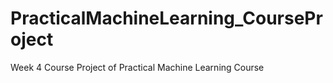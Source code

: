 # PracticalMachineLearning_CourseProject
Week 4 Course Project of Practical Machine Learning Course
